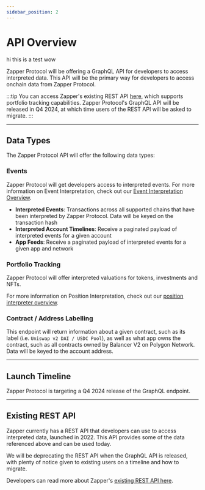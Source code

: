 ```yaml
---
sidebar_position: 2
---
```


# API Overview

hi this is a test wow

Zapper Protocol will be offering a GraphQL API for developers to access interpreted data. This API will be the primary way for developers to access onchain data from Zapper Protocol.

:::tip
You can access Zapper's existing REST API [here](https://studio.zapper.xyz/docs/apis/getting-started), which supports portfolio tracking capabilities.
Zapper Protocol's GraphQL API will be released in Q4 2024, at which time users of the REST API will be asked to migrate.
:::

---

## Data Types

The Zapper Protocol API will offer the following data types:

### Events

Zapper Protocol will get developers access to interpreted events. For more information on Event Interpretation, check out our [Event Interpretation Overview](/docs/interpretation/event-interpretation/overview).

- **Interpreted Events**: Transactions across all supported chains that have been interpreted by Zapper Protocol. Data will be keyed on the transaction hash
- **Interpreted Account Timelines**: Receive a paginated payload of interpreted events for a given account
- **App Feeds**: Receive a paginated payload of interpreted events for a given app and network

### Portfolio Tracking

Zapper Protocol will offer interpreted valuations for tokens, investments and NFTs. 

For more information on Position Interpretation, check out our [position interpreter overview](/docs/interpretation/position-interpretation/overview.md).

<!-- ### Trending Onchain Apps

Track the most popular apps onchain, based on onchain activity from contracts owned by that app -->

### Contract / Address Labelling

This endpoint will return information about a given contract, such as its label (i.e. `Uniswap v2 DAI / USDC Pool`), as well as what app owns the contract, such as all contracts owned by Balancer V2 on Polygon Network. Data will be keyed to the account address.

---
## Launch Timeline

Zapper Protocol is targeting a Q4 2024 release of the GraphQL endpoint.

---
## Existing REST API

Zapper currently has a REST API that developers can use to access interpreted data, launched in 2022. This API provides some of the data referenced above and can be used today.

We will be deprecating the REST API when the GraphQL API is released, with plenty of notice given to existing users on a timeline and how to migrate.

Developers can read more about Zapper's [existing REST API here](https://studio.zapper.xyz/docs/apis/getting-started).
